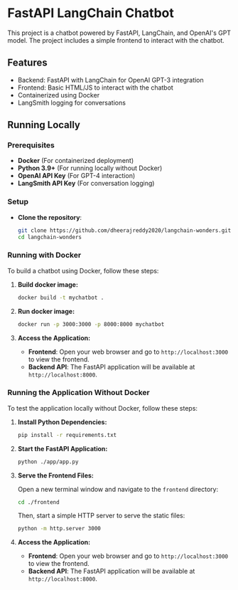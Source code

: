 # FastAPI LangChain Chatbot

This project is a chatbot powered by FastAPI, LangChain, and OpenAI's GPT model. The project includes a simple frontend to interact with the chatbot.

## Features

- Backend: FastAPI with LangChain for OpenAI GPT-3 integration
- Frontend: Basic HTML/JS to interact with the chatbot
- Containerized using Docker
- LangSmith logging for conversations

## Running Locally

### Prerequisites

- **Docker** (For containerized deployment)
- **Python 3.9+** (For running locally without Docker)
- **OpenAI API Key** (For GPT-4 interaction)
- **LangSmith API Key** (For conversation logging)

### Setup

- **Clone the repository**:
   ```bash
   git clone https://github.com/dheerajreddy2020/langchain-wonders.git
   cd langchain-wonders
   ```

### Running with Docker

To build a chatbot using Docker, follow these steps:

1. **Build docker image:**

    ```bash
    docker build -t mychatbot .
    ```

2. **Run docker image:**

    ```bash
    docker run -p 3000:3000 -p 8000:8000 mychatbot
    ```

3. **Access the Application:**

    - **Frontend**: Open your web browser and go to `http://localhost:3000` to view the frontend.
    - **Backend API**: The FastAPI application will be available at `http://localhost:8000`.

### Running the Application Without Docker

To test the application locally without Docker, follow these steps:

1. **Install Python Dependencies:**

    ```bash
    pip install -r requirements.txt
    ```

2. **Start the FastAPI Application:**

    ```bash
    python ./app/app.py
    ```

3. **Serve the Frontend Files:**

    Open a new terminal window and navigate to the `frontend` directory:

    ```bash
    cd ./frontend
    ```

    Then, start a simple HTTP server to serve the static files:

    ```bash
    python -m http.server 3000
    ```

4. **Access the Application:**

    - **Frontend**: Open your web browser and go to `http://localhost:3000` to view the frontend.
    - **Backend API**: The FastAPI application will be available at `http://localhost:8000`.



